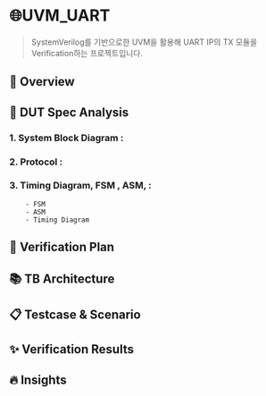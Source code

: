 # 🌐UVM_UART

> SystemVerilog를 기반으로한 UVM을 활용해 UART IP의 TX 모듈을 Verification하는 프로젝트입니다. 


## 🔎 Overview

## 📌 DUT Spec Analysis
### **1. System Block Diagram :**
### **2. Protocol :**
### **3. Timing Diagram, FSM , ASM, :**
        - FSM
        - ASM
        - Timing Diagram


## 🔁 Verification Plan

## 📚 TB Architecture

## 📋 Testcase & Scenario

## ✨ Verification Results

## 🔥 Insights
